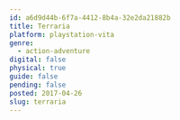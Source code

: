 ```yaml
---
id: a6d9d44b-6f7a-4412-8b4a-32e2da21882b
title: Terraria
platform: playstation-vita
genre:
  - action-adventure
digital: false
physical: true
guide: false
pending: false
posted: 2017-04-26
slug: terraria
---
```

